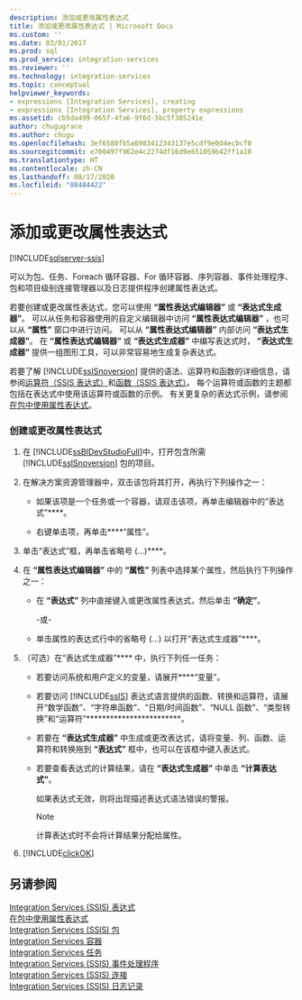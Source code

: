 ```yaml
---
description: 添加或更改属性表达式
title: 添加或更改属性表达式 | Microsoft Docs
ms.custom: ''
ms.date: 03/01/2017
ms.prod: sql
ms.prod_service: integration-services
ms.reviewer: ''
ms.technology: integration-services
ms.topic: conceptual
helpviewer_keywords:
- expressions [Integration Services], creating
- expressions [Integration Services], property expressions
ms.assetid: cb5da499-065f-4fa6-9f6d-5bc5f385241e
author: chugugrace
ms.author: chugu
ms.openlocfilehash: 3ef6580fb5a6983412343137e5cdf9e0d4ecbcf0
ms.sourcegitcommit: e700497f962e4c2274df16d9e651059b42ff1a10
ms.translationtype: HT
ms.contentlocale: zh-CN
ms.lasthandoff: 08/17/2020
ms.locfileid: "88484422"
---
```

# <a name="add-or-change-a-property-expression"></a>添加或更改属性表达式

[!INCLUDE[sqlserver-ssis](../../includes/applies-to-version/sqlserver-ssis.md)]


  可以为包、任务、Foreach 循环容器、For 循环容器、序列容器、事件处理程序、包和项目级别连接管理器以及日志提供程序创建属性表达式。  
  
 若要创建或更改属性表达式，您可以使用 **“属性表达式编辑器”** 或 **“表达式生成器”**。 可以从任务和容器使用的自定义编辑器中访问 **“属性表达式编辑器”** ，也可以从 **“属性”** 窗口中进行访问。 可以从 **“属性表达式编辑器”** 内部访问 **“表达式生成器”**。 在 **“属性表达式编辑器”** 或 **“表达式生成器”** 中编写表达式时， **“表达式生成器”** 提供一组图形工具，可以非常容易地生成复杂表达式。  
  
 若要了解 [!INCLUDE[ssISnoversion](../../includes/ssisnoversion-md.md)] 提供的语法、运算符和函数的详细信息，请参阅[运算符（SSIS 表达式）](../../integration-services/expressions/operators-ssis-expression.md)和[函数（SSIS 表达式）](../../integration-services/expressions/functions-ssis-expression.md)。 每个运算符或函数的主题都包括在表达式中使用该运算符或函数的示例。 有关更复杂的表达式示例，请参阅 [在包中使用属性表达式](../../integration-services/expressions/use-property-expressions-in-packages.md)。  
  
### <a name="to-create-or-change-a-property-expression"></a>创建或更改属性表达式  
  
1.  在 [!INCLUDE[ssBIDevStudioFull](../../includes/ssbidevstudiofull-md.md)]中，打开包含所需 [!INCLUDE[ssISnoversion](../../includes/ssisnoversion-md.md)] 包的项目。  
  
2.  在解决方案资源管理器中，双击该包将其打开，再执行下列操作之一：  
  
    -   如果该项是一个任务或一个容器，请双击该项，再单击编辑器中的“表达式”****。  
  
    -   右键单击项，再单击****“属性”。  
  
3.  单击“表达式”框，再单击省略号 (…)****。  
  
4.  在 **“属性表达式编辑器”** 中的 **“属性”** 列表中选择某个属性，然后执行下列操作之一：  
  
    -   在 **“表达式”** 列中直接键入或更改属性表达式，然后单击 **“确定”**。  
  
         -或-  
  
    -   单击属性的表达式行中的省略号 (...) 以打开“表达式生成器”****。  
  
5.  （可选）在“表达式生成器”**** 中，执行下列任一任务：  
  
    -   若要访问系统和用户定义的变量，请展开****“变量”。  
  
    -   若要访问 [!INCLUDE[ssIS](../../includes/ssis-md.md)] 表达式语言提供的函数、转换和运算符，请展开“数学函数”、“字符串函数”、“日期/时间函数”、“NULL 函数”、“类型转换”和“运算符”************************。  
  
    -   若要在 **“表达式生成器”** 中生成或更改表达式，请将变量、列、函数、运算符和转换拖到 **“表达式”** 框中，也可以在该框中键入表达式。  
  
    -   若要查看表达式的计算结果，请在 **“表达式生成器”** 中单击 **“计算表达式”**。  
  
         如果表达式无效，则将出现描述表达式语法错误的警报。  
  
        > [!NOTE]  
        >  计算表达式时不会将计算结果分配给属性。  
  
6.  [!INCLUDE[clickOK](../../includes/clickok-md.md)]  
  
## <a name="see-also"></a>另请参阅  
 [Integration Services (SSIS) 表达式](../../integration-services/expressions/integration-services-ssis-expressions.md)   
 [在包中使用属性表达式](../../integration-services/expressions/use-property-expressions-in-packages.md)   
 [Integration Services (SSIS) 包](../../integration-services/integration-services-ssis-packages.md)   
 [Integration Services 容器](../../integration-services/control-flow/integration-services-containers.md)   
 [Integration Services 任务](../../integration-services/control-flow/integration-services-tasks.md)   
 [Integration Services (SSIS) 事件处理程序](../../integration-services/integration-services-ssis-event-handlers.md)   
 [Integration Services (SSIS) 连接](../../integration-services/connection-manager/integration-services-ssis-connections.md)   
 [Integration Services (SSIS) 日志记录](../../integration-services/performance/integration-services-ssis-logging.md)  
  
  
